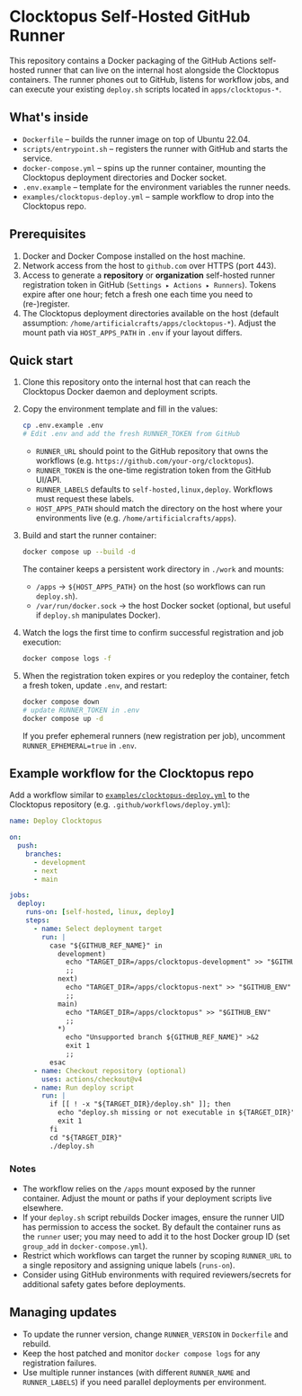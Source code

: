 # Clocktopus Self-Hosted GitHub Runner

This repository contains a Docker packaging of the GitHub Actions self-hosted runner that can live on the internal host alongside the Clocktopus containers. The runner phones out to GitHub, listens for workflow jobs, and can execute your existing `deploy.sh` scripts located in `apps/clocktopus-*`.

## What's inside

- `Dockerfile` – builds the runner image on top of Ubuntu 22.04.
- `scripts/entrypoint.sh` – registers the runner with GitHub and starts the service.
- `docker-compose.yml` – spins up the runner container, mounting the Clocktopus deployment directories and Docker socket.
- `.env.example` – template for the environment variables the runner needs.
- `examples/clocktopus-deploy.yml` – sample workflow to drop into the Clocktopus repo.

## Prerequisites

1. Docker and Docker Compose installed on the host machine.
2. Network access from the host to `github.com` over HTTPS (port 443).
3. Access to generate a **repository** or **organization** self-hosted runner registration token in GitHub (`Settings ▸ Actions ▸ Runners`). Tokens expire after one hour; fetch a fresh one each time you need to (re-)register.
4. The Clocktopus deployment directories available on the host (default assumption: `/home/artificialcrafts/apps/clocktopus-*`). Adjust the mount path via `HOST_APPS_PATH` in `.env` if your layout differs.

## Quick start

1. Clone this repository onto the internal host that can reach the Clocktopus Docker daemon and deployment scripts.
2. Copy the environment template and fill in the values:

   ```bash
   cp .env.example .env
   # Edit .env and add the fresh RUNNER_TOKEN from GitHub
   ```

   - `RUNNER_URL` should point to the GitHub repository that owns the workflows (e.g. `https://github.com/your-org/clocktopus`).
   - `RUNNER_TOKEN` is the one-time registration token from the GitHub UI/API.
   - `RUNNER_LABELS` defaults to `self-hosted,linux,deploy`. Workflows must request these labels.
   - `HOST_APPS_PATH` should match the directory on the host where your environments live (e.g. `/home/artificialcrafts/apps`).

3. Build and start the runner container:

   ```bash
   docker compose up --build -d
   ```

   The container keeps a persistent work directory in `./work` and mounts:

   - `/apps` → `${HOST_APPS_PATH}` on the host (so workflows can run `deploy.sh`).
   - `/var/run/docker.sock` → the host Docker socket (optional, but useful if `deploy.sh` manipulates Docker).

4. Watch the logs the first time to confirm successful registration and job execution:

   ```bash
   docker compose logs -f
   ```

5. When the registration token expires or you redeploy the container, fetch a fresh token, update `.env`, and restart:

   ```bash
   docker compose down
   # update RUNNER_TOKEN in .env
   docker compose up -d
   ```

   If you prefer ephemeral runners (new registration per job), uncomment `RUNNER_EPHEMERAL=true` in `.env`.

## Example workflow for the Clocktopus repo

Add a workflow similar to [`examples/clocktopus-deploy.yml`](examples/clocktopus-deploy.yml) to the Clocktopus repository (e.g. `.github/workflows/deploy.yml`):

```yaml
name: Deploy Clocktopus

on:
  push:
    branches:
      - development
      - next
      - main

jobs:
  deploy:
    runs-on: [self-hosted, linux, deploy]
    steps:
      - name: Select deployment target
        run: |
          case "${GITHUB_REF_NAME}" in
            development)
              echo "TARGET_DIR=/apps/clocktopus-development" >> "$GITHUB_ENV"
              ;;
            next)
              echo "TARGET_DIR=/apps/clocktopus-next" >> "$GITHUB_ENV"
              ;;
            main)
              echo "TARGET_DIR=/apps/clocktopus" >> "$GITHUB_ENV"
              ;;
            *)
              echo "Unsupported branch ${GITHUB_REF_NAME}" >&2
              exit 1
              ;;
          esac
      - name: Checkout repository (optional)
        uses: actions/checkout@v4
      - name: Run deploy script
        run: |
          if [[ ! -x "${TARGET_DIR}/deploy.sh" ]]; then
            echo "deploy.sh missing or not executable in ${TARGET_DIR}" >&2
            exit 1
          fi
          cd "${TARGET_DIR}"
          ./deploy.sh
```

### Notes

- The workflow relies on the `/apps` mount exposed by the runner container. Adjust the mount or paths if your deployment scripts live elsewhere.
- If your `deploy.sh` script rebuilds Docker images, ensure the runner UID has permission to access the socket. By default the container runs as the `runner` user; you may need to add it to the host Docker group ID (set `group_add` in `docker-compose.yml`).
- Restrict which workflows can target the runner by scoping `RUNNER_URL` to a single repository and assigning unique labels (`runs-on`).
- Consider using GitHub environments with required reviewers/secrets for additional safety gates before deployments.

## Managing updates

- To update the runner version, change `RUNNER_VERSION` in `Dockerfile` and rebuild.
- Keep the host patched and monitor `docker compose logs` for any registration failures.
- Use multiple runner instances (with different `RUNNER_NAME` and `RUNNER_LABELS`) if you need parallel deployments per environment.
